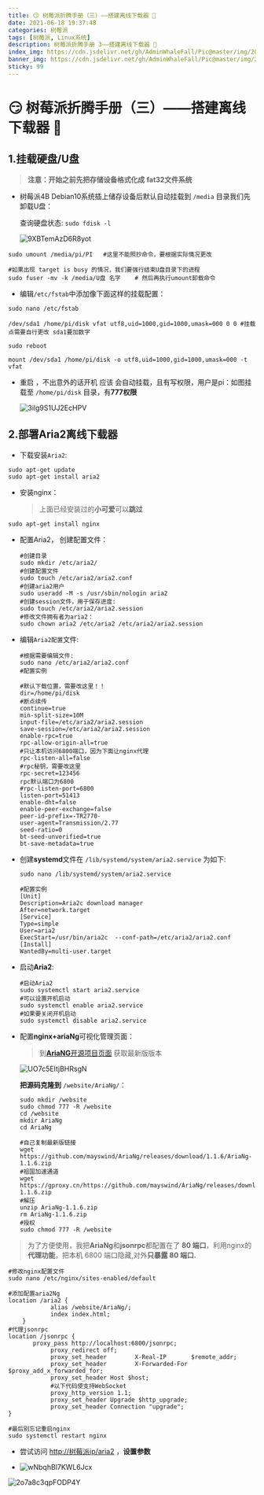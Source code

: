 ```yaml
---
title: 😏 树莓派折腾手册（三）——搭建离线下载器 👀
date: 2021-06-18 19:37:48
categories: 树莓派
tags: [树莓派, Linux系统]
description: 树莓派折腾手册 3——搭建离线下载器 👀
index_img: https://cdn.jsdelivr.net/gh/AdminWhaleFall/Pic@master/img/20210619154345.jpg
banner_img: https://cdn.jsdelivr.net/gh/AdminWhaleFall/Pic@master/img/20210619154345.jpg
sticky: 99
---
```


# 😏 树莓派折腾手册（三）——搭建离线下载器 👀

## 1.挂载硬盘/U盘

>**注意：开始之前先把存储设备格式化成** **fat32文件系统** 

- 树莓派4B Debian10系统插上储存设备后默认自动挂载到  `/media` 目录我们先卸载U盘：

  查询硬盘状态:   `sudo fdisk -l` 

  ![9XBTemAzD6R8yot](https://cdn.jsdelivr.net/gh/AdminWhaleFall/Pic@master/img/20210619153119.png)

```shell
sudo umount /media/pi/PI   #这里不能照抄命令，要根据实际情况更改 

#如果出现 target is busy 的情况，我们要强行结束U盘目录下的进程 
sudo fuser -mv -k /media/U盘 名字    # 然后再执行umount卸载命令 
```

- 编辑`/etc/fstab`中添加像下面这样的挂载配置： 

```
sudo nano /etc/fstab

/dev/sda1 /home/pi/disk vfat utf8,uid=1000,gid=1000,umask=000 0 0 #挂载点需要自行更改 sda1要加数字

sudo reboot

mount /dev/sda1 /home/pi/disk -o utf8,uid=1000,gid=1000,umask=000 -t vfat
```

- 重启 ，不出意外的话开机 应该 会自动挂载，且有写权限，用户是pi：如图挂载至 `/home/pi/disk` 目录，有**777权限**

  ![3ilg9S1UJ2EcHPV](https://cdn.jsdelivr.net/gh/AdminWhaleFall/Pic@master/img/20210619153142.png)

## 2.部署Aria2离线下载器 

- 下载安装`Aria2`:

```
sudo apt-get update
sudo apt-get install aria2
```

- 安装nginx：

  > 上面已经安装过的**小可爱**可以**跳过**

```
sudo apt-get install nginx
```

- 配置Aria2， 创建配置文件： 

  ```
  #创建目录 
  sudo mkdir /etc/aria2/ 
  #创建配置文件 
  sudo touch /etc/aria2/aria2.conf 
  #创建aria2用户 
  sudo useradd -M -s /usr/sbin/nologin aria2 
  #创建session文件，用于保存进度: 
  sudo touch /etc/aria2/aria2.session 
  #修改文件拥有者为aria2： 
  sudo chown aria2 /etc/aria2 /etc/aria2/aria2.session
  ```

- 编辑`Aria2配置`文件:

  ```
  #根据需要编辑文件: 
  sudo nano /etc/aria2/aria2.conf 
  #配置实例
  
  #默认下载位置，需要改这里！！ 
  dir=/home/pi/disk 
  #断点续传 
  continue=true 
  min-split-size=10M 
  input-file=/etc/aria2/aria2.session 
  save-session=/etc/aria2/aria2.session 
  enable-rpc=true 
  rpc-allow-origin-all=true 
  #只让本机访问6800端口，因为下面让nginx代理 
  rpc-listen-all=false 
  #rpc秘钥，需要改这里 
  rpc-secret=123456 
  rpc默认端口为6800
  #rpc-listen-port=6800 
  listen-port=51413  
  enable-dht=false 
  enable-peer-exchange=false 
  peer-id-prefix=-TR2770- 
  user-agent=Transmission/2.77 
  seed-ratio=0 
  bt-seed-unverified=true 
  bt-save-metadata=true
  ```

- 创建**systemd**文件在 `/lib/systemd/system/aria2.service` 为如下: 

  ```
  sudo nano /lib/systemd/system/aria2.service
  
  #配置实例 
  [Unit] 
  Description=Aria2c download manager 
  After=network.target  
  [Service] 
  Type=simple 
  User=aria2 
  ExecStart=/usr/bin/aria2c  --conf-path=/etc/aria2/aria2.conf  [Install] 
  WantedBy=multi-user.target 
  ```

- 启动**Aria2**:

  ```
  #启动Aria2 
  sudo systemctl start aria2.service 
  #可以设置开机启动 
  sudo systemctl enable aria2.service 
  #如果要关闭开机启动 
  sudo systemctl disable aria2.service
  ```

- 配置**nginx+ariaNg**可视化管理页面：

  > 到[**AriaNG**开源项目页面](https://github.com/mayswind/AriaNg/releases) 获取最新版版本

  ![UO7c5EItjBHRsgN](https://cdn.jsdelivr.net/gh/AdminWhaleFall/Pic@master/img/20210619153158.png)

  **把源码克隆到** `/website/AriaNg/`：

  ```shell
  sudo mkdir /website
  sudo chmod 777 -R /website
  cd /website
  mkdir AriaNg
  cd AriaNg
  
  #自己复制最新版链接
  wget https://github.com/mayswind/AriaNg/releases/download/1.1.6/AriaNg-1.1.6.zip
  #祖国加速通道
  wget https://gproxy.cn/https://github.com/mayswind/AriaNg/releases/download/1.1.6/AriaNg-1.1.6.zip
  #解压
  unzip AriaNg-1.1.6.zip
  rm AriaNg-1.1.6.zip
  #授权
  sudo chmod 777 -R /website
  ```

> 为了方便使用，我把**AriaNg**和**jsonrpc**都配置在了 **80 端口**，利用nginx的**代理功能**，把本机 6800 端口隐藏,对外**只暴露 80 端口.** 

```shell
#修改nginx配置文件 
sudo nano /etc/nginx/sites-enabled/default

#添加配置aria2Ng 
location /aria2 { 
            alias /website/AriaNg/; 
            index index.html; 
    } 
#代理jsonrpc 
location /jsonrpc { 
       proxy_pass http://localhost:6800/jsonrpc; 
            proxy_redirect off; 
            proxy_set_header        X-Real-IP       $remote_addr; 
            proxy_set_header        X-Forwarded-For     $proxy_add_x_forwarded_for; 
            proxy_set_header Host $host; 
            #以下代码使支持WebSocket 
            proxy_http_version 1.1; 
            proxy_set_header Upgrade $http_upgrade; 
            proxy_set_header Connection "upgrade"; 
} 

#最后别忘记重启nginx 
sudo systemctl restart nginx 
```

- 尝试访问 [http://树莓派ip/aria2](http://树莓派ip/aria2) ，**设置参数**

- ![wNbqhBl7KWL6Jcx](https://cdn.jsdelivr.net/gh/AdminWhaleFall/Pic@master/img/20210619153219.png)

![2o7a8c3qpFODP4Y](https://cdn.jsdelivr.net/gh/AdminWhaleFall/Pic@master/img/20210619153228.png)